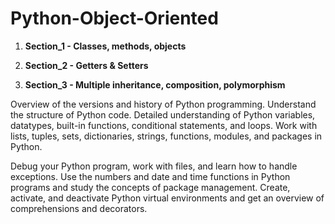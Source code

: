 # Python-Object-Oriented

1. **Section_1 - Classes, methods, objects**

2. **Section_2 - Getters & Setters**

3. **Section_3 - Multiple inheritance, composition, polymorphism**


Overview of the versions and history of Python programming. Understand the structure of Python code. Detailed understanding of Python variables, datatypes, built-in functions, conditional statements, and loops. Work with lists, tuples, sets, dictionaries, strings, functions, modules, and packages in Python. 

Debug your Python program, work with files, and learn how to handle exceptions. Use the numbers and date and time functions in Python programs and study the concepts of package management. Create, activate, and deactivate Python virtual environments and get an overview of comprehensions and decorators.

